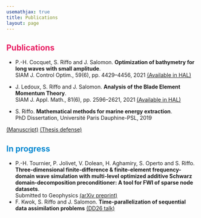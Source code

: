 ```yaml
---
usemathjax: true
title: Publications
layout: page
---
```

<!--
## **Research Interests**
Mathematical modeling, control theory, numerical analysis and domain decomposition methods (in construction).
-->

## <strong style="color:#E91E63">Publications</strong>

+ P.-H. Cocquet, S. Riffo and J. Salomon. 
**Optimization of bathymetry for long waves with small amplitude**.  
SIAM J. Control Optim., 59(6), pp. 4429–4456, 2021 
<a href="https://hal.archives-ouvertes.fr/hal-02511976" target="_blank">(Available in HAL)</a>
+ J. Ledoux, S. Riffo and J. Salomon. 
**Analysis of the Blade Element Momentum Theory**.   
SIAM J. Appl. Math., 81(6), pp. 2596–2621, 2021
<a href="https://hal.archives-ouvertes.fr/hal-02550763" target="_blank">(Available in HAL)</a>


+ S. Riffo. 
**Mathematical methods for marine energy extraction**.   
PhD Dissertation, Université Paris Dauphine-PSL, 2019
<!-- a href="https://tel.archives-ouvertes.fr/tel-02446450" target="_blank">(Manuscript)</a --> 
<a href="docs/pubs/2019-thesis.html" target="_blank">(Manuscript)</a> 
<a href="https://sebastianriffo.github.io/docs/slides/2019-10_defense_SRR.pdf" target="_blank">(Thesis defense)</a>


## <strong style="color:#0288D1">In progress</strong>
+ P.-H. Tournier, P. Jolivet, V. Dolean, H. Aghamiry, S. Operto and S. Riffo. 
**Three-dimensional finite-difference & finite-element frequency-domain wave simulation with multi-level optimized additive Schwarz domain-decomposition preconditioner: A tool for FWI of sparse node datasets**.   
Submitted to Geophysics 
<a href="https://arxiv.org/abs/2110.15113" target="_blank">(arXiv preprint)</a>
+ F. Kwok, S. Riffo and J. Salomon. 
**Time-parallelization of sequential data assimilation problems**
<a href="https://sebastianriffo.github.io/docs/slides/2020-12-DD26_SRR.pdf" target="_blank">(DD26 talk)</a>
